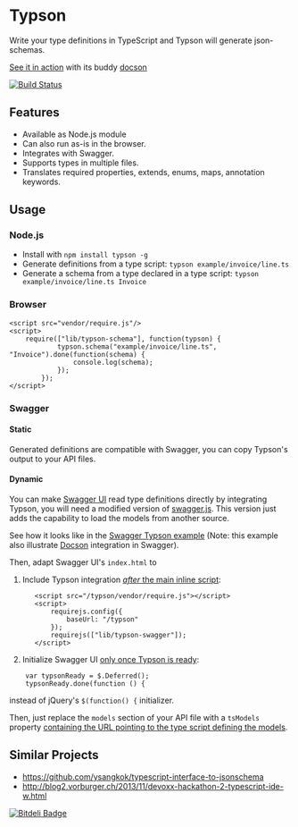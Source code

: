 Typson
======

Write your type definitions in TypeScript and Typson will generate json-schemas.

[See it in action](http://lbovet.github.io/typson-demo/) with its buddy [docson](https://github.com/lbovet/docson)

[![Build Status](https://travis-ci.org/lbovet/typson.png?branch=master)](https://travis-ci.org/lbovet/typson)

## Features

* Available as Node.js module
* Can also run as-is in the browser.
* Integrates with Swagger.
* Supports types in multiple files.
* Translates required properties, extends, enums, maps, annotation keywords.

## Usage

### Node.js

* Install with `npm install typson -g`
* Generate definitions from a type script: `typson example/invoice/line.ts`
* Generate a schema from a type declared in a type script: `typson example/invoice/line.ts Invoice`

### Browser

```
<script src="vendor/require.js"/>
<script>
    require(["lib/typson-schema"], function(typson) {
            typson.schema("example/invoice/line.ts", "Invoice").done(function(schema) {
                console.log(schema);
            });
        });
</script>
```

### Swagger

#### Static
Generated definitions are compatible with Swagger, you can copy Typson's output to your API files.

#### Dynamic
You can make [Swagger UI](https://github.com/wordnik/swagger-ui) read type definitions directly by integrating Typson, you will need a modified version of [swagger.js](https://github.com/lbovet/swagger-js/tree/model-loader).
This version just adds the capability to load the models from another source.

See how it looks like in the [Swagger Typson example](http://lbovet.github.io/swagger-ui/dist/index.html) (Note: this example also illustrate [Docson](https://github.com/lbovet/docson) integration in Swagger).

Then, adapt Swagger UI's `index.html` to

1. Include Typson integration [_after_ the main inline script](https://github.com/lbovet/swagger-ui/blob/716515235a43c37b7d6a0f749570eb17580d3f1a/dist/index.html#L63-L69):
   ```
      <script src="/typson/vendor/require.js"></script>
      <script>
          requirejs.config({
              baseUrl: "/typson"
          });
          requirejs(["lib/typson-swagger"]);
      </script>
   ```
2. Initialize Swagger UI [only once Typson is ready](https://github.com/lbovet/swagger-ui/blob/716515235a43c37b7d6a0f749570eb17580d3f1a/dist/index.html#L30-L31):
  ```
      var typsonReady = $.Deferred();
      typsonReady.done(function () {
  ```
  instead of jQuery's `$(function() {` initializer.

Then, just replace the `models` section of your API file with a `tsModels` property [containing the URL pointing to the type script defining the models](https://github.com/lbovet/swagger-ui/blob/716515235a43c37b7d6a0f749570eb17580d3f1a/dist/api/test#L65).

## Similar Projects

* https://github.com/ysangkok/typescript-interface-to-jsonschema
* http://blog2.vorburger.ch/2013/11/devoxx-hackathon-2-typescript-ide-w.html

[![Bitdeli Badge](https://d2weczhvl823v0.cloudfront.net/lbovet/typson/trend.png)](https://bitdeli.com/free "Bitdeli Badge")

